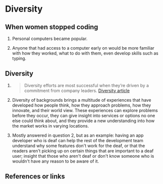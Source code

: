# Diversity

## When women stopped coding

1.  Personal computers became popular.

2.  Anyone that had access to a computer early on would be more familiar with how they worked, what to do with them, even develop skills such as typing.

##  Diversity

1.  > Diversity efforts are most successful when they’re driven by a commitment from company leaders.  [Diversity article](https://www.usatoday.com/story/tech/columnist/2015/07/21/why-diversity-matters-your-tech-company/30419871/)

2.  Diversity of backgrounds brings a multitude of experiences that have developed how people think, how they approach problems, how they innovate, and their world view.  These experiences can explore problems before they occur, they can give insight into services or options no one else could think about, and they provide a new understanding into how the market works in varying locations.

3.  Mostly answered in question 2, but as an example: having an app developer who is deaf can help the rest of the development team understand why some features don't work for the deaf, or that the readers aren't picking up on certain things that are important to a deaf user; insight that those who aren't deaf or don't know someone who is wouldn't have any reason to be aware of it.

## References or links
